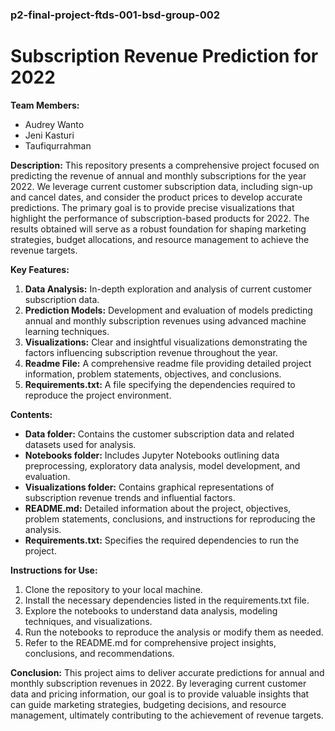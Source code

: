 ### p2-final-project-ftds-001-bsd-group-002
# Subscription Revenue Prediction for 2022

**Team Members:**
- Audrey Wanto
- Jeni Kasturi
- Taufiqurrahman

**Description:**
This repository presents a comprehensive project focused on predicting the revenue of annual and monthly subscriptions for the year 2022. We leverage current customer subscription data, including sign-up and cancel dates, and consider the product prices to develop accurate predictions. The primary goal is to provide precise visualizations that highlight the performance of subscription-based products for 2022. The results obtained will serve as a robust foundation for shaping marketing strategies, budget allocations, and resource management to achieve the revenue targets.

**Key Features:**
1. **Data Analysis:** In-depth exploration and analysis of current customer subscription data.
2. **Prediction Models:** Development and evaluation of models predicting annual and monthly subscription revenues using advanced machine learning techniques.
3. **Visualizations:** Clear and insightful visualizations demonstrating the factors influencing subscription revenue throughout the year.
4. **Readme File:** A comprehensive readme file providing detailed project information, problem statements, objectives, and conclusions.
5. **Requirements.txt:** A file specifying the dependencies required to reproduce the project environment.

**Contents:**
- **Data folder:** Contains the customer subscription data and related datasets used for analysis.
- **Notebooks folder:** Includes Jupyter Notebooks outlining data preprocessing, exploratory data analysis, model development, and evaluation.
- **Visualizations folder:** Contains graphical representations of subscription revenue trends and influential factors.
- **README.md:** Detailed information about the project, objectives, problem statements, conclusions, and instructions for reproducing the analysis.
- **Requirements.txt:** Specifies the required dependencies to run the project.

**Instructions for Use:**
1. Clone the repository to your local machine.
2. Install the necessary dependencies listed in the requirements.txt file.
3. Explore the notebooks to understand data analysis, modeling techniques, and visualizations.
4. Run the notebooks to reproduce the analysis or modify them as needed.
5. Refer to the README.md for comprehensive project insights, conclusions, and recommendations.

**Conclusion:**
This project aims to deliver accurate predictions for annual and monthly subscription revenues in 2022. By leveraging current customer data and pricing information, our goal is to provide valuable insights that can guide marketing strategies, budgeting decisions, and resource management, ultimately contributing to the achievement of revenue targets.
